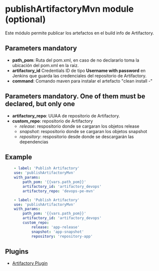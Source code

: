 # publishArtifactoryMvn module (optional)
Este módulo permite publicar los artefactos en el build info de Artifactory.

## Parameters mandatory

- **path_pom**: Ruta del pom.xml, en caso de no declararlo toma la ubicación del pom.xml en la raiz.
- **artifactory_id** Credentials ID de tipo **Username with password** en Jenkins que guarda las credenciales del repositorio de Artifactory.
- **command**: Comando maven para instalar el artefacto "clean install -"

## Parameters mandatory. One of them must be declared, but only one
- **artifactory_repo**: UUAA de repositorio de Artifactory.
- **custom_repo**: repositorio de Artifactory
	- *release*: respositorio donde se cargaran los objetos release
	- *snapshot*: respositorio donde se cargaran los objetos snapshot
	- *repository*: respositorio desde donde se descargarán las dependencias

## Example
```yml
    - label: 'Publish Artifactory'
    use: 'publishArtifactoryMvn'
    with_params:
        path_pom: '{{vars.path_pom}}'
        artifactory_id: 'artifactory_devops'
        artifactory_repo: 'devops-pe-mvn'
```

```yml
    - label: 'Publish Artifactory'
    use: 'publishArtifactoryMvn'
    with_params:
        path_pom: '{{vars.path_pom}}'
        artifactory_id: 'artifactory_devops'
        custom_repo: 
            release: 'app-release'
            snapshot: 'app-snapshot'
            repository: 'repository-app'
```

## 

## Plugins

- [Artifactory Plugin](https://wiki.jenkins.io/display/JENKINS/Artifactory+Plugin)